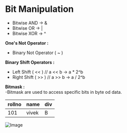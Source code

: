 # Bit Manipulation  
- Bitwise AND -> &      
- Bitwise OR  -> |      
- Bitwise XOR -> ^      

**One's Not Operator :**        
- Binary Not Operator ( ~ )     

**Binary Shift Operators :**
- Left Shift ( << ) // a << b -> a * 2^b          
- Right Shift ( >> ) // a >> b -> a / 2^b       

**Bitmask :**   
-Bitmask are used to access specific bits in byte od data.       

| rollno | name | div |     
|:-|:-|:-|    
| 101 | vivek | B |        

![Image](./image/WIN_20240722_10_25_17_Pro.jpg)       
